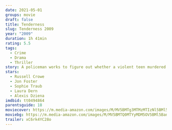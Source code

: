 ```yaml
---
date: 2021-05-01
groups: movie
draft: false
title: Tenderness
slug: Tenderness 2009
year: "2009"
duration: 1h 41min
rating: 5.5
tags:
  - Crime
  - Drama
  - Thriller
story: A policeman works to figure out whether a violent teen murdered his family.
stars:
  - Russell Crowe
  - Jon Foster
  - Sophie Traub
  - Laura Dern
  - Alexis Dziena
imdbid: tt0494864
parentsguide: 18
moviecover: https://m.media-amazon.com/images/M/MV5BMTg3MTMzMTIzNl5BMl5BanBnXkFtZTcwMTAzNzMwMw@@._V1_FMjpg_UY898_.jpg
moviebg: https://m.media-amazon.com/images/M/MV5BMTQ0MTYyMDM5OV5BMl5BanBnXkFtZTcwMDgzMDkwOQ@@._V1_FMjpg_UX1280_.jpg
trailer: xC6rk4YC28o
---
```

